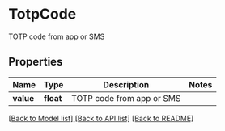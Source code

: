 # TotpCode

TOTP code from app or SMS
## Properties
Name | Type | Description | Notes
------------ | ------------- | ------------- | -------------
**value** | **float** | TOTP code from app or SMS | 

[[Back to Model list]](../README.md#documentation-for-models) [[Back to API list]](../README.md#documentation-for-api-endpoints) [[Back to README]](../README.md)


